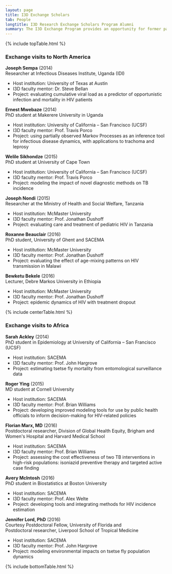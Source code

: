 ```yaml
---
layout: page
title: I3D Exchange Scholars
tab: People
longtitle: I3D Research Exchange Scholars Program Alumni
summary: The I3D Exchange Program provides an opportunity for former participants in the MMED and DAIDD clinics to engage more deeply with infectious disease research problems in collaboration with the ICI3D faculty.
---
```


{% include topTable.html %}

### Exchange visits to North America

**Joseph Sempa** (2014)<br>
Researcher at Infectious Diseases Institute, Uganda (IDI)

- Host institution: University of Texas at Austin
-  I3D faculty mentor: Dr. Steve Bellan
-  Project: evaluating cumulative viral load as a predictor of opportunistic infection and mortality in HIV patients

**Ernest Mwebaze** (2014) <br>
PhD student at Makerere University in Uganda

- Host institution: University of California – San Francisco (UCSF)
- I3D faculty mentor: Prof. Travis Porco
- Project: using partially observed Markov Processes as an inference tool for infectious disease dynamics, with applications to trachoma and leprosy

**Welile Sikhondze** (2015) <br>
PhD student at University of Cape Town

- Host institution: University of California – San Francisco (UCSF)
- I3D faculty mentor: Prof. Travis Porco
- Project: modeling the impact of novel diagnostic methods on TB incidence

**Joseph Nondi** (2015) <br>
Researcher at the Ministry of Health and Social Welfare, Tanzania

- Host institution: McMaster University
- I3D faculty mentor: Prof. Jonathan Dushoff
- Project: evaluating care and treatment of pediatric HIV in Tanzania

**Roxanne Beauclair** (2016)<br>
PhD student, University of Ghent and SACEMA

- Host institution: McMaster University
- I3D faculty mentor: Prof. Jonathan Dushoff
- Project: evaluating the effect of age-mixing patterns on HIV transmission in Malawi

**Bewketu Bekele** (2016)<br>
Lecturer, Debre Markos University in Ethiopia

- Host institution: McMaster University
- I3D faculty mentor: Prof. Jonathan Dushoff
- Project: epidemic dynamics of HIV with treatment dropout

{% include centerTable.html %}

### Exchange visits to Africa

**Sarah Ackley** (2014)<br>
PhD student in Epidemiology at University of California – San Francisco (UCSF)

- Host institution: SACEMA
- I3D faculty mentor: Prof. John Hargrove
- Project: estimating tsetse fly mortality from entomological surveillance data

**Roger Ying** (2015)<br>
MD student at Cornell University

- Host institution: SACEMA
- I3D faculty mentor: Prof. Brian Williams
- Project: developing improved modeling tools for use by public health officials to inform decision-making for HIV-related policies

**Florian Marx, MD** (2016)<br>
Postdoctoral researcher, Division of Global Health Equity, Brigham and Women's Hospital and Harvard Medical School

- Host institution: SACEMA
- I3D faculty mentor: Prof. Brian Williams
- Project: assessing the cost effectiveness of two TB interventions in high-risk populations: isoniazid preventive therapy and targeted active case finding

**Avery McIntosh** (2016)<br>
PhD student in Biostatistics at Boston University

- Host institution: SACEMA
- I3D faculty mentor: Prof. Alex Welte
- Project: developing tools and integrating methods for HIV incidence estimation

**Jennifer Lord, PhD** (2016)<br>
Courtesy Postdoctoral Fellow, University of Florida and<br>
Postdoctoral researcher, Liverpool School of Tropical Medicine

- Host institution: SACEMA
- I3D faculty mentor: Prof. John Hargrove
- Project: modeling environmental impacts on tsetse fly population dynamics

{% include bottomTable.html %}
